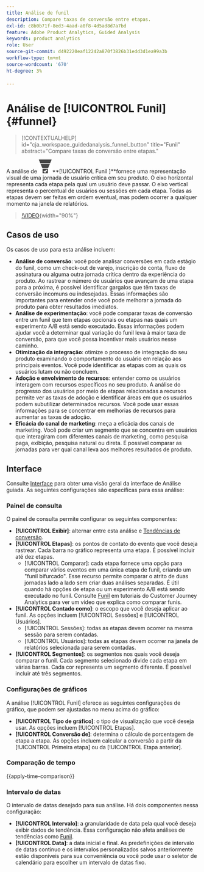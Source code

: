 ```yaml
---
title: Análise de funil
description: Compare taxas de conversão entre etapas.
exl-id: c8b0b71f-8ed3-4aad-a0f8-4d5ad8d7a7bd
feature: Adobe Product Analytics, Guided Analysis
keywords: product analytics
role: User
source-git-commit: d492220eaf12242a870f3826b31edd3d1ea99a3b
workflow-type: tm+mt
source-wordcount: '670'
ht-degree: 3%

---
```


# Análise de [!UICONTROL Funil] {#funnel}

<!-- markdownlint-disable MD034 -->

>[!CONTEXTUALHELP]
>id="cja_workspace_guidedanalysis_funnel_button"
>title="Funil"
>abstract="Compare taxas de conversão entre etapas."

<!-- markdownlint-enable MD034 -->

A análise de ![ConversionFunnel](/help/assets/icons/ConversionFunnel.svg)**[!UICONTROL Funil ]**fornece uma representação visual de uma jornada de usuário crítica em seu produto. O eixo horizontal representa cada etapa pela qual um usuário deve passar. O eixo vertical representa o percentual de usuários ou sessões em cada etapa. Todas as etapas devem ser feitas em ordem eventual, mas podem ocorrer a qualquer momento na janela de relatórios.

>[!VIDEO](https://video.tv.adobe.com/v/3421663/?learn=on){width="90%"}

## Casos de uso

Os casos de uso para esta análise incluem:

* **Análise de conversão**: você pode analisar conversões em cada estágio do funil, como um check-out de varejo, inscrição de conta, fluxo de assinatura ou alguma outra jornada crítica dentro da experiência do produto. Ao rastrear o número de usuários que avançam de uma etapa para a próxima, é possível identificar gargalos que têm taxas de conversão incomuns ou indesejadas. Essas informações são importantes para entender onde você pode melhorar a jornada do produto para obter resultados imediatos.
* **Análise de experimentação**: você pode comparar taxas de conversão entre um funil que tem etapas opcionais ou etapas nas quais um experimento A/B está sendo executado. Essas informações podem ajudar você a determinar qual variação do funil leva à maior taxa de conversão, para que você possa incentivar mais usuários nesse caminho.
* **Otimização da integração**: otimize o processo de integração do seu produto examinando o comportamento do usuário em relação aos principais eventos. Você pode identificar as etapas com as quais os usuários lutam ou não concluem.
* **Adoção e envolvimento de recursos**: entender como os usuários interagem com recursos específicos no seu produto. A análise do progresso dos usuários por meio de etapas relacionadas a recursos permite ver as taxas de adoção e identificar áreas em que os usuários podem subutilizar determinados recursos. Você pode usar essas informações para se concentrar em melhorias de recursos para aumentar as taxas de adoção.
* **Eficácia do canal de marketing**: meça a eficácia dos canais de marketing. Você pode criar um segmento que se concentra em usuários que interagiram com diferentes canais de marketing, como pesquisa paga, exibição, pesquisa natural ou direta. É possível comparar as jornadas para ver qual canal leva aos melhores resultados de produto.

## Interface

Consulte [Interface](../overview.md#interface) para obter uma visão geral da interface de Análise guiada. As seguintes configurações são específicas para essa análise:

### Painel de consulta

O painel de consulta permite configurar os seguintes componentes:

* **[!UICONTROL Exibir]**: alternar entre esta análise e [Tendências de conversão](conversion-trends.md).
* **[!UICONTROL Etapas]**: os pontos de contato do evento que você deseja rastrear. Cada barra no gráfico representa uma etapa. É possível incluir até dez etapas.
   * [!UICONTROL Comparar]: cada etapa fornece uma opção para comparar vários eventos em uma única etapa de funil, criando um &quot;funil bifurcado&quot;. Esse recurso permite comparar o atrito de duas jornadas lado a lado sem criar duas análises separadas. É útil quando há opções de etapa ou um experimento A/B está sendo executado no funil. Consulte [Funil](https://experienceleague.adobe.com/en/docs/customer-journey-analytics-learn/tutorials/guided-analysis/funnel) em tutoriais do Customer Journey Analytics para ver um vídeo que explica como comparar funis.
* **[!UICONTROL Contado como]**: o escopo que você deseja aplicar ao funil. As opções incluem [!UICONTROL Sessões] e [!UICONTROL Usuários].
   * [!UICONTROL Sessões]: todas as etapas devem ocorrer na mesma sessão para serem contadas.
   * [!UICONTROL Usuários]: todas as etapas devem ocorrer na janela de relatórios selecionada para serem contadas.
* **[!UICONTROL Segmentos]**: os segmentos nos quais você deseja comparar o funil. Cada segmento selecionado divide cada etapa em várias barras. Cada cor representa um segmento diferente. É possível incluir até três segmentos.

### Configurações de gráficos

A análise [!UICONTROL Funil] oferece as seguintes configurações de gráfico, que podem ser ajustadas no menu acima do gráfico:

* **[!UICONTROL Tipo de gráfico]**: o tipo de visualização que você deseja usar. As opções incluem [!UICONTROL Etapas].
* **[!UICONTROL Conversão de]**: determina o cálculo de porcentagem de etapa a etapa. As opções incluem calcular a conversão a partir da [!UICONTROL Primeira etapa] ou da [!UICONTROL Etapa anterior].

### Comparação de tempo

{{apply-time-comparison}}



### Intervalo de datas

O intervalo de datas desejado para sua análise. Há dois componentes nessa configuração:

* **[!UICONTROL Intervalo]**: a granularidade de data pela qual você deseja exibir dados de tendência. Essa configuração não afeta análises de tendências como [Funil](funnel.md).
* **[!UICONTROL Data]**: a data inicial e final. As predefinições de intervalo de datas contínuo e os intervalos personalizados salvos anteriormente estão disponíveis para sua conveniência ou você pode usar o seletor de calendário para escolher um intervalo de datas fixo.

<!--
## Example

See below for an example of the analysis.

![Funnel time compare](../assets/funnel-compare.png)

-->
